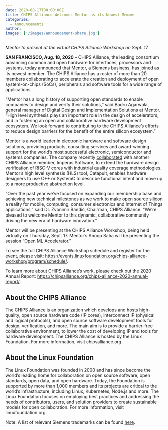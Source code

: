 ```yaml
---
date: 2020-08-17T00:00:00Z
title: CHIPS Alliance Welcomes Mentor as its Newest Member
categories:
  - Announcements
author: 
images: ['/images/announcement-share.jpg']
---
```


*Mentor to present at the virtual CHIPS Alliance Workshop on Sept. 17* 

**SAN FRANCISCO, Aug. 18, 2020** – CHIPS Alliance, the leading consortium advancing common and open hardware for interfaces, processors and systems, today announced that Mentor, a Siemens business, has joined as its newest member. The CHIPS Alliance has a roster of more than 20 members collaborating to accelerate the creation and deployment of open system-on-chips (SoCs), peripherals and software tools for a wide range of applications.

“Mentor has a long history of supporting open standards to enable companies to design and verify their solutions,” said Badru Agarwala, general manager of Digital Design and Implementation Solutions at Mentor. “High level synthesis plays an important role in the design of accelerators, and in fostering an open and collaborative hardware development ecosystem. We look forward to contributing to the CHIPS Alliance’s efforts to reduce design barriers for the benefit of the entire silicon ecosystem.”

Mentor is a world leader in electronic hardware and software design solutions, providing products, consulting services and award-winning support for the world’s most successful electronic, semiconductor and systems companies. The company recently [collaborated](https://www.imperas.com/articles/imperas-collaborates-with-mentor-on-risc-v-core-rtl-coverage-driven-design-verification) with another CHIPS Alliance member, Imperas Software, to extend the hardware design verification of RISC-V cores with industrial quality coverage methodologies. Mentor’s high level synthesis (HLS) tool, Catapult, enables hardware designers to use C++ or SystemC to describe functional intent and move up to a more productive abstraction level.

 “Over the past year we’ve focused on expanding our membership base and achieving new technical milestones as we work to make open source silicon a reality for mobile, computing, consumer electronics and Internet of Things applications,” said Dr. Zvonimir Bandić, Chairman, CHIPS Alliance. “We’re pleased to welcome Mentor to this dynamic, collaborative community driving the new era of hardware innovation.” 

Mentor will be presenting at the CHIPS Alliance Workshop, being held virtually on Thursday, Sept. 17. Mentor’s Anoop Saha will be presenting the session “Open ML Accelerator.” 

To see the full CHIPS Alliance Workshop schedule and register for the event, please visit: https://events.linuxfoundation.org/chips-alliance-workshop/program/schedule/.

To learn more about CHIPS Alliance’s work, please check out the 2020 Annual Report: https://chipsalliance.org/chips-alliance-2020-annual-report/. 

## About the CHIPS Alliance

The CHIPS Alliance is an organization which develops and hosts high-quality, open source hardware code (IP cores), interconnect IP (physical and logical protocols), and open source software development tools for design, verification, and more. The main aim is to provide a barrier-free collaborative environment, to lower the cost of developing IP and tools for hardware development. The CHIPS Alliance is hosted by the Linux Foundation. For more information, visit chipsalliance.org.

## About the Linux Foundation

The Linux Foundation was founded in 2000 and has since become the world’s leading home for collaboration on open source software, open standards, open data, and open hardware. Today, the Foundation is supported by more than 1,000 members and its projects are critical to the world’s infrastructure, including Linux, Kubernetes, Node.js and more. The Linux Foundation focuses on employing best practices and addressing the needs of contributors, users, and solution providers to create sustainable models for open collaboration. For more information, visit linuxfoundation.org.

Note: A list of relevant Siemens trademarks can be found [here](https://www.plm.automation.siemens.com/global/en/legal/trademarks.html).